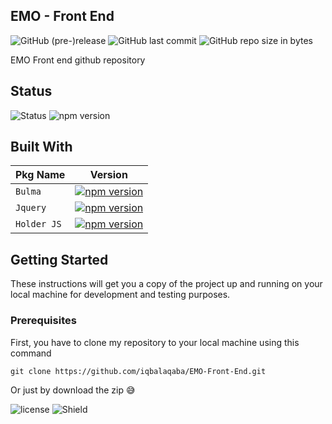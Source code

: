 ## EMO - Front End
![GitHub (pre-)release](https://img.shields.io/github/release/iqbalaqaba/EMO-Front-End/all.svg)
![GitHub last commit](https://img.shields.io/github/last-commit/iqbalaqaba/EMO-Front-End.svg)
![GitHub repo size in bytes](https://img.shields.io/github/repo-size/badges/shields.svg)

EMO Front end github repository

## Status
![Status](https://david-dm.org/iqbalaqaba/EMO-Front-End.svg)
![npm version](https://img.shields.io/npm/v/npm.svg)


## Built With

| Pkg Name  | Version |
| ------------- | ------------- |
| `Bulma` | [![npm version](https://badge.fury.io/js/bulma.svg)](https://badge.fury.io/js/bulma) |
| `Jquery` | [![npm version](https://badge.fury.io/js/jquery.svg)](https://badge.fury.io/js/jquery) |
| `Holder JS` | [![npm version](https://badge.fury.io/js/holderjs.svg)](https://badge.fury.io/js/holderjs) |


## Getting Started 
These instructions will get you a copy of the project up and running on your local machine for development and testing purposes.

### Prerequisites

First, you have to clone my repository to your local machine using this command
```
git clone https://github.com/iqbalaqaba/EMO-Front-End.git
```
Or just by download the zip 😅

![license](https://img.shields.io/github/license/mashape/apistatus.svg) ![Shield](https://img.shields.io/badge/shield%20by-shield.io%20and%20badgefury-blue.svg)
